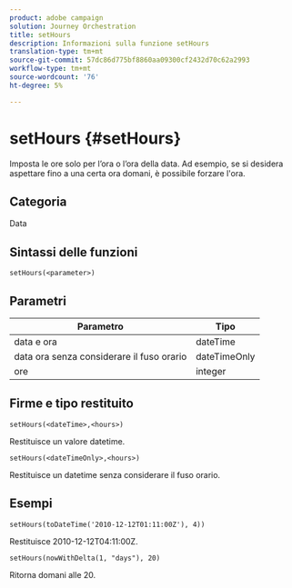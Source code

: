 ```yaml
---
product: adobe campaign
solution: Journey Orchestration
title: setHours
description: Informazioni sulla funzione setHours
translation-type: tm+mt
source-git-commit: 57dc86d775bf8860aa09300cf2432d70c62a2993
workflow-type: tm+mt
source-wordcount: '76'
ht-degree: 5%

---
```



# setHours {#setHours}

Imposta le ore solo per l’ora o l’ora della data. Ad esempio, se si desidera aspettare fino a una certa ora domani, è possibile forzare l&#39;ora.

## Categoria

Data

## Sintassi delle funzioni

`setHours(<parameter>)`

## Parametri

| Parametro | Tipo |
|--- |--- |
| data e ora | dateTime |
| data ora senza considerare il fuso orario | dateTimeOnly |
| ore | integer |

## Firme e tipo restituito

`setHours(<dateTime>,<hours>)`

Restituisce un valore datetime.

`setHours(<dateTimeOnly>,<hours>)`

Restituisce un datetime senza considerare il fuso orario.

## Esempi

`setHours(toDateTime('2010-12-12T01:11:00Z'), 4))`

Restituisce 2010-12-12T04:11:00Z.

`setHours(nowWithDelta(1, "days"), 20)`

Ritorna domani alle 20.
